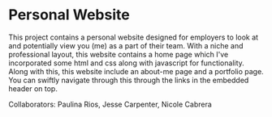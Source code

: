 # Personal Website 

This project contains a personal website designed for employers to look at and potentially view you (me) as a part of their team. With a niche and professional layout, this website contains a home page which I've incorporated some html and css along with javascript for functionality. Along with this, this website include an about-me page and a portfolio page. You can swiftly navigate through this through the links in the embedded header on top.

Collaborators: Paulina Rios, Jesse Carpenter, Nicole Cabrera

